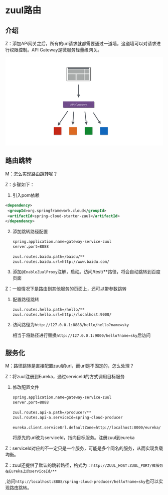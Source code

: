 # zuul路由

## 介绍

Z：添加APi网关之后，所有的url请求就都需要通过一道墙，这道墙可以对请求进行权限控制。API Gateway是微服务轻量级网关。   

   ![img](../imgs/g01.png)  

## 路由跳转   

M：怎么实现路由跳转呢？

Z：步骤如下：

1.  引入pom依赖

   ```xml
   <dependency>
   	<groupId>org.springframework.cloud</groupId>
   	<artifactId>spring-cloud-starter-zuul</artifactId>
   </dependency>
   ```

2. 添加跳转路径配置

   ```properties
   spring.application.name=gateway-service-zuul
   server.port=8888
   
   zuul.routes.baidu.path=/baidu/** 
   zuul.routes.baidu.url=http://www.baidu.com/
   ```

3. 添加``@EnableZuulProxy``注解，启动。访问/test/**路径，将会自动跳转到百度页面

Z：一般情况下是路由到其他服务的页面上，还可以带参数跳转

1. 配置路径跳转

   ```properties
   zuul.routes.hello.path=/hello/**
   zuul.routes.hello.url=http://localhost:9000/
   ```

2. 访问路径为``http://127.0.0.1:8888/hello/hello?name=sky``

   相当于将路径进行替换``http://127.0.0.1:9000/hello?name=sky``后访问  

## 服务化   

M：路径跳转是直接配置zuul的url，而url是不固定的，怎么处理？

Z：将zuul注册到Eureka，通过serviceId的方式调用目标服务

1. 修改配置文件

   ```properties
   spring.application.name=gateway-service-zuul
   server.port=8888
   
   zuul.routes.api-a.path=/producer/**
   zuul.routes.api-a.serviceId=spring-cloud-producer
   
   eureka.client.serviceUrl.defaultZone=http://localhost:8000/eureka/
   ```

   将原先的url改为serviceId，指向目标服务。注册zuul到eureka

Z：serviceId对应的不一定只是一个服务，可能是多个同名的服务，从而实现负载均衡。

Z：zuul还提供了默认的跳转路径，格式为：``http://ZUUL_HOST:ZUUL_PORT/微服务在Eureka上的serviceId/**``

,访问``http://localhost:8888/spring-cloud-producer/hello?name=sky``也可以实现路由跳转。